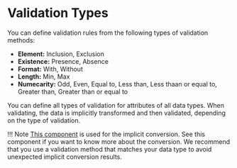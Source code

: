 # Validation Types

You can define validation rules from the following types of validation methods:

- **Element:** Inclusion, Exclusion
- **Existence:** Presence, Absence
- **Format:** With, Without
- **Length:** Min, Max
- **Numecarity:** Odd, Even, Equal to, Less than, Less thaan or equal to, Greater than, Greater than or equal to

You can define all types of validation for attributes of all data types. When validating, the data is implicitly transformed and then validated, depending on the type of validation.

!!! Note
    [This component](https://www.outsystems.com/forge/component-overview/5391/objecttorecordlist-using-c-reflection) is used for the implicit conversion. See this component if you want to know more about the conversion. We recommend that you use a validation method that matches your data type to avoid unexpected implicit conversion results.
